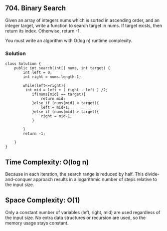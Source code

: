 ## 704. Binary Search

Given an array of integers nums which is sorted in ascending order,
and an integer target, write a function to search target in nums. 
If target exists, then return its index. Otherwise, return -1.

You must write an algorithm with O(log n) runtime complexity.

### Solution

```
class Solution {
    public int search(int[] nums, int target) {
        int left = 0;
        int right = nums.length-1;
        
        while(left<=right){
         int mid = left + ( right - left ) /2;
            if(nums[mid] == target){
                return mid;
            }else if (nums[mid] < target){
                left = mid+1;
            }else if (nums[mid] > target){
                right = mid-1;
            }
            
        }
        return -1;
        
    }
}
```

## Time Complexity: O(log n)
Because in each iteration, the search range is reduced by half. This divide-and-conquer approach results in a logarithmic number of steps relative to the input size.

## Space Complexity: O(1)
Only a constant number of variables (left, right, mid) are used regardless of the input size. No extra data structures or recursion are used, so the memory usage stays constant.
